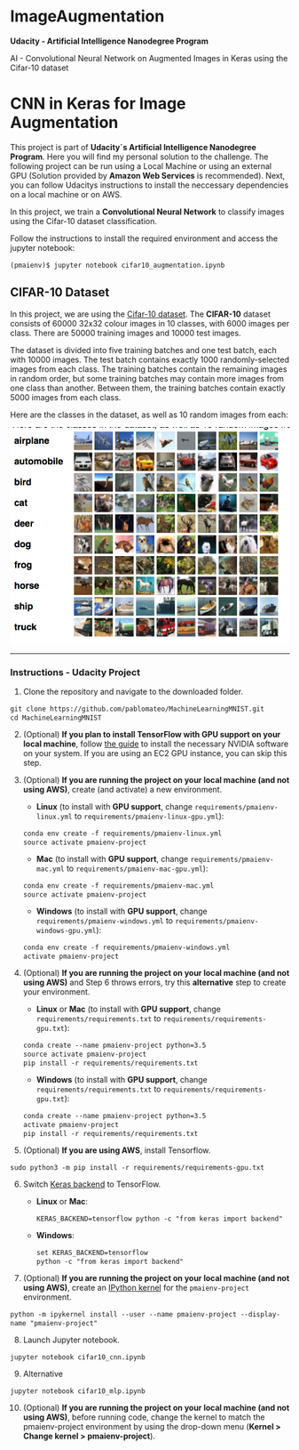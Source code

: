 # ImageAugmentation
**Udacity - Artificial Intelligence Nanodegree Program**

AI - Convolutional Neural Network on Augmented Images in Keras using the Cifar-10 dataset

# CNN in Keras for Image Augmentation

This project is part of **Udacity´s Artificial Intelligence Nanodegree Program**. Here you will find my personal solution to the challenge. The following project can be run using a Local Machine or using an external GPU (Solution provided by **Amazon Web Services** is recommended). Next, you can follow Udacitys instructions to install the neccessary dependencies on a local machine or on AWS.

In this project, we train a **Convolutional Neural Network** to classify images using the Cifar-10 dataset classification.

Follow the instructions to install the required environment and access the jupyter notebook:

	(pmaienv)$ jupyter notebook cifar10_augmentation.ipynb


## CIFAR-10 Dataset
In this project, we are using the [Cifar-10 dataset](https://www.cs.toronto.edu/~kriz/cifar.html).
The **CIFAR-10** dataset consists of 60000 32x32 colour images in 10 classes, with 6000 images per class. There are 50000 training images and 10000 test images. 

The dataset is divided into five training batches and one test batch, each with 10000 images. The test batch contains exactly 1000 randomly-selected images from each class. The training batches contain the remaining images in random order, but some training batches may contain more images from one class than another. Between them, the training batches contain exactly 5000 images from each class. 

Here are the classes in the dataset, as well as 10 random images from each:

![ImageDataset](dataset.png)

--------------------------------------------------------------------------------------------------------

### Instructions - Udacity Project

1. Clone the repository and navigate to the downloaded folder.
	
```	
git clone https://github.com/pablomateo/MachineLearningMNIST.git
cd MachineLearningMNIST
```

2. (Optional) __If you plan to install TensorFlow with GPU support on your local machine__, follow [the guide](https://www.tensorflow.org/install/) to install the necessary NVIDIA software on your system.  If you are using an EC2 GPU instance, you can skip this step.

3. (Optional) **If you are running the project on your local machine (and not using AWS)**, create (and activate) a new environment.

	- __Linux__ (to install with __GPU support__, change `requirements/pmaienv-linux.yml` to `requirements/pmaienv-linux-gpu.yml`): 
	```
	conda env create -f requirements/pmaienv-linux.yml
	source activate pmaienv-project
	```  
	- __Mac__ (to install with __GPU support__, change `requirements/pmaienv-mac.yml` to `requirements/pmaienv-mac-gpu.yml`): 
	```
	conda env create -f requirements/pmaienv-mac.yml
	source activate pmaienv-project
	```  
	- __Windows__ (to install with __GPU support__, change `requirements/pmaienv-windows.yml` to `requirements/pmaienv-windows-gpu.yml`):  
	```
	conda env create -f requirements/pmaienv-windows.yml
	activate pmaienv-project
	```
	
4. (Optional) **If you are running the project on your local machine (and not using AWS)** and Step 6 throws errors, try this __alternative__ step to create your environment.

	- __Linux__ or __Mac__ (to install with __GPU support__, change `requirements/requirements.txt` to `requirements/requirements-gpu.txt`): 
	```
	conda create --name pmaienv-project python=3.5
	source activate pmaienv-project
	pip install -r requirements/requirements.txt
	```  
	- __Windows__ (to install with __GPU support__, change `requirements/requirements.txt` to `requirements/requirements-gpu.txt`):  
	```
	conda create --name pmaienv-project python=3.5
	activate pmaienv-project
	pip install -r requirements/requirements.txt
	```
	
5. (Optional) **If you are using AWS**, install Tensorflow.
```
sudo python3 -m pip install -r requirements/requirements-gpu.txt
```
	
6. Switch [Keras backend](https://keras.io/backend/) to TensorFlow.
	- __Linux__ or __Mac__: 
		```
		KERAS_BACKEND=tensorflow python -c "from keras import backend"
		```
	- __Windows__: 
		```
		set KERAS_BACKEND=tensorflow
		python -c "from keras import backend"
		```

7. (Optional) **If you are running the project on your local machine (and not using AWS)**, create an [IPython kernel](http://ipython.readthedocs.io/en/stable/install/kernel_install.html) for the `pmaienv-project` environment. 
```
python -m ipykernel install --user --name pmaienv-project --display-name "pmaienv-project"
```

8. Launch Jupyter notebook.
```
jupyter notebook cifar10_cnn.ipynb
```

9. Alternative
```
jupyter notebook cifar10_mlp.ipynb
```

10. (Optional) **If you are running the project on your local machine (and not using AWS)**, before running code, change the kernel to match the pmaienv-project environment by using the drop-down menu (**Kernel > Change kernel > pmaienv-project**). 
